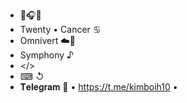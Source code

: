 
- 🎼🎧🎹
- Twenty • Cancer ♋️
- Omnivert ☁️🌻
- Symphony ♪
- </>
- ⌨ ↺ 
- 𝐓𝐞𝐥𝐞𝐠𝐫𝐚𝐦 📲 
   • https://t.me/kimboih10 •
<!---
KimBoih/KimBoih is a ✨ special ✨ repository because its `README.md` (this file) appears on your GitHub profile.
You can click the Preview link to take a look at your changes.
--->
